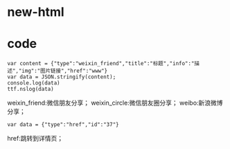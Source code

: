 # new-html

# code
```
var content = {"type":"weixin_friend","title":"标题","info":"描述","img":"图片链接","href":"www"}
var data = JSON.stringify(content);
console.log(data)
ttf.nslog(data)
```
weixin_friend:微信朋友分享；  weixin_circle:微信朋友圈分享；  weibo:新浪微博分享；

```
var data = {"type":"href","id":"37"}
```
href:跳转到详情页； 
